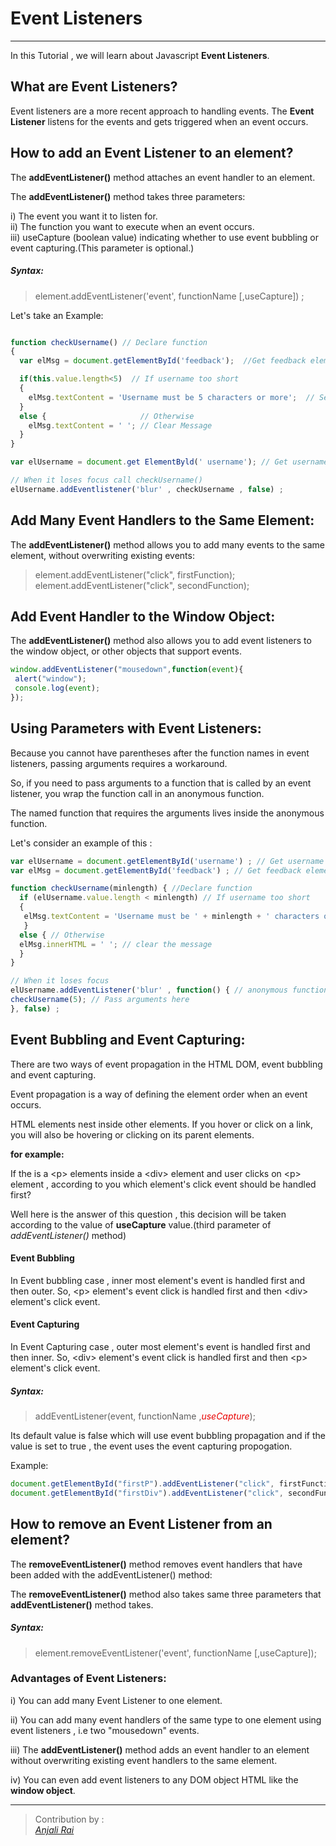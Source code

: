 # Event Listeners
---

In this Tutorial , we will learn about Javascript **Event Listeners**.

## What are Event Listeners?

Event listeners are a more recent approach to handling events. The **Event Listener** listens for the events and gets triggered when an event occurs.


## How to add an Event Listener to an element?

The   **addEventListener()**  method attaches an event handler to an element.

The **addEventListener()** method takes three parameters:

 i)   The event you want it to listen for.<br>
 ii)  The function you want to execute when an event occurs.<br>
 iii) useCapture (boolean value) indicating whether to use event bubbling or event capturing.(This parameter is optional.)

 ##### Syntax:

> element.addEventListener('event', functionName [,useCapture]) ;


Let's take an Example:

```js

function checkUsername() // Declare function
{
  var elMsg = document.getElementById('feedback');  //Get feedback element  

  if(this.value.length<5)  // If username too short
  {
    elMsg.textContent = 'Username must be 5 characters or more';  // Set Message
  }
  else {                     // Otherwise
    elMsg.textContent = ' '; // Clear Message
  }
}

var elUsername = document.get ElementByld(' username'); // Get username input

// When it loses focus call checkUsername()
elUsername.addEventlistener('blur' , checkUsername , false) ;
```


## Add Many Event Handlers to the Same Element:

The **addEventListener()** method allows you to add many events to the same element, without overwriting existing events:


>element.addEventListener("click", firstFunction);
element.addEventListener("click", secondFunction);


## Add Event Handler to the Window Object:

The **addEventListener()** method also allows you to add event listeners to the window object, or other objects that support events.

```js
window.addEventListener("mousedown",function(event){
 alert("window");
 console.log(event);
});
```

## Using Parameters with Event Listeners:

Because you cannot have parentheses after the function names in event listeners, passing arguments requires a workaround.

So, if you need to pass arguments to a function that is called by an event listener, you wrap the function call in an anonymous function.

The named function that requires the arguments lives inside the anonymous function.

Let's consider an example of this :

```js
var elUsername = document.getElementById('username') ; // Get username input
var elMsg = document.getElementById('feedback') ; // Get feedback element

function checkUsername(minlength) { //Declare function
  if (elUsername.value.length < minlength) // If username too short
  {
   elMsg.textContent = 'Username must be ' + minlength + ' characters or more'; // Set the error message
   }
  else { // Otherwise
  elMsg.innerHTML = ' '; // clear the message
  }
}

// When it loses focus
elUsername.addEventListener('blur' , function() { // anonymous function
checkUsername(5); // Pass arguments here
}, false) ;

```

## Event Bubbling and Event Capturing:

There are two ways of event propagation in the HTML DOM, event bubbling and event capturing.

Event propagation is a way of defining the element order when an event occurs.

HTML elements nest inside other elements. If you hover or click on a link, you will also be hovering or clicking on its parent elements.

**for example:**

If the is a \<p> elements inside a \<div> element and user clicks on \<p> element , according to you which element's click event should be handled first?

Well here is the answer of this question , this decision will be taken according to the value of **useCapture** value.(third parameter of *addEventListener()* method)
<br>

#### Event Bubbling

In Event bubbling case , inner most element's event is handled first  and then outer. So, \<p> element's event click is handled first and  then \<div> element's click event.

#### Event Capturing

In Event Capturing case , outer most element's event is handled first  and then inner. So, \<div> element's event click is handled first and  then \<p> element's click event.


 ##### Syntax:
 >addEventListener(event, functionName ,<span style="color:#E90000">*useCapture*</span>);


 Its default value is false which will use event bubbling propagation and if the value is set to true , the event uses the event capturing propogation.

 Example:

 ```js
document.getElementById("firstP").addEventListener("click", firstFunction, true);
document.getElementById("firstDiv").addEventListener("click", secondFunction, true)
```


## How to remove an Event Listener from an element?

The **removeEventListener()** method removes event handlers that have been added with the addEventListener() method:

The **removeEventListener()** method also takes same three parameters that **addEventListener()** method takes.

##### Syntax:

>element.removeEventListener('event', functionName [,useCapture]);


### Advantages of Event Listeners:

i) You can add many Event Listener to one element.

ii) You can add many event handlers of the same type to one element using event listeners , i.e two "mousedown" events.

iii) The **addEventListener()** method adds an event handler to an element without overwriting existing event handlers to the same element.

iv) You can even add event listeners to any DOM object  HTML  like the **window object**.

---

> Contribution by :  
> <cite>[Anjali Rai](https://github.com/anjalirai12)</cite>
